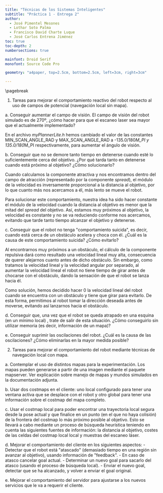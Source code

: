 ```yaml
---
title: "Técnicas de los Sistemas Inteligentes"
subtitle: "Práctica 1 - Entrega 2"
author:
  - José Pimentel Mesones
  - Lothar Soto Palma
  - Francisco David Charte Luque
  - José Carlos Entrena Jiménez
toc: true
toc-depth: 2
numbersections: true

mainfont: Droid Serif
monofont: Source Code Pro

geometry: "a4paper, top=2.5cm, bottom=2.5cm, left=3cm, right=3cm"

---
```


\pagebreak

1. Tareas para mejorar el comportamiento reactivo del robot respecto al uso de campos de potencial (navegación local sin mapa).

  a. Conseguir aumentar el campo de visión. El campo de visión del robot simulado es de 270º, ¿cómo hacer para que el escaneo laser sea mayor que el actualmente implementado?

  En el archivo _myPlannerLite.h_ hemos cambiado el valor de las constantes MIN_SCAN_ANGLE_RAD y MAX_SCAN_ANGLE_RAD a -135.0/180*M_PI y 135.0/180*M_PI respectivamente, para aumentar el ángulo de visión.

  b. Conseguir que no se demore tanto tiempo en detenerse cuando esté lo suficientemente cerca del objetivo. ¿Por qué tarda tanto en detenerse cuando está próximo al objetivo? ¿Cómo solucionarlo?

  Cuando calculamos la componente atractiva y nos encontramos dentro del campo de atracción (representado por la componente _spread_), el módulo de la velocidad es inversamente proporcional a la distancia al objetivo, por lo que cuanto más nos acercamos a él, más lento se mueve el robot.

  Para solucionar este comportamiento, nuestra idea ha sido hacer constante el módulo de la velocidad cuando la distancia al objetivo es menor que la mitad del _spread_ del objetivo. Así, estamos muy próximos al objetivo, la velocidad es constante y no se va reduciendo conforme nos acercamos, evitando que tarde tanto tiempo alcanzar el objetivo y detenerse.

  c. Conseguir que el robot no tenga "comportamiento suicida", es decir, cuando está cerca de un obstáculo acelera y choca con él. ¿Cuál es la causa de este comportamiento suicida? ¿Cómo evitarlo?

  Al encontrarnos muy próximos a un obstáculo, el cálculo de la componente repulsiva dará como resultado una velocidad lineal muy alta, consecuencia de querer alejarnos cuanto antes de dicho obstáculo. Sin embargo, como tratamos la velocidad lineal y la velocidad angular por separado, al aumentar la velocidad lineal el robot no tiene tiempo de girar antes de chocarse con el obstáculo, dando la sensación de que el robot se lanza hacia él.

  Como solución, hemos decidido hacer 0 la velocidad lineal del robot cuando se encuentra con un obstáculo y tiene que girar para evitarlo. De esta forma, permitimos al robot tomar la dirección deseada antes de moverse, evitando así lanzarnos hacia el obstáculo.

  d. Conseguir que, una vez que el robot se queda atrapado en una esquina (en un mínimo local) , trate de salir de esta situación. ¿Cómo conseguirlo sin utilizar memoria (es decir, información de un mapa)?

  e. Conseguir suprimir las oscilaciones del robot. ¿Cuál es la causa de las oscilaciones? ¿Cómo eliminarlas en la mayor medida posible?

2. Tareas para mejorar el comportamiento del robot mediante técnicas de navegación local con mapa.

  a. Contemplar el uso de distintos mapas para la experimentación. Los mapas pueden generarse a partir de una imagen mediante el paquete mapserver. Ver explicación sobre manejo de mapas y mundos simulados en la documentación adjunta.


  b. Usar dos costmaps en el cliente: uno local configurado para tener una ventana activa que se desplace con el robot y otro global para tener una información sobre el costmap del mapa completo.


  c. Usar el costmap local para poder encontrar una trayectoria local segura desde la pose actual y que finalice en un punto (en el que no haya colisión) de la frontera del costmap lo más próximo posible al objetivo. Esto se llevará a cabo mediante un proceso de búsqueda heurística teniendo en cuenta las siguientes fuentes de información: la distancia al objetivo, costes de las celdas del costmap local local y muestras del escaneo láser.

  d. Mejorar el comportamiento del cliente en los siguientes aspectos:
    - Detectar que el robot está "atascado" (demasiado tiempo en una región sin avanzar al objetivo), usando información de "feedback".
    - En caso de atasco cancelar goal actual.
    - Determinar un nuevo goal para sacarlo del atasco (usando el proceso de búsqueda local).
    - Enviar el nuevo goal, detectar que se ha alcanzado, y volver a enviar el goal original.


  e. Mejorar el comportamiento del servidor para ajustarse a los nuevos servicios que le va a requerir el cliente.

